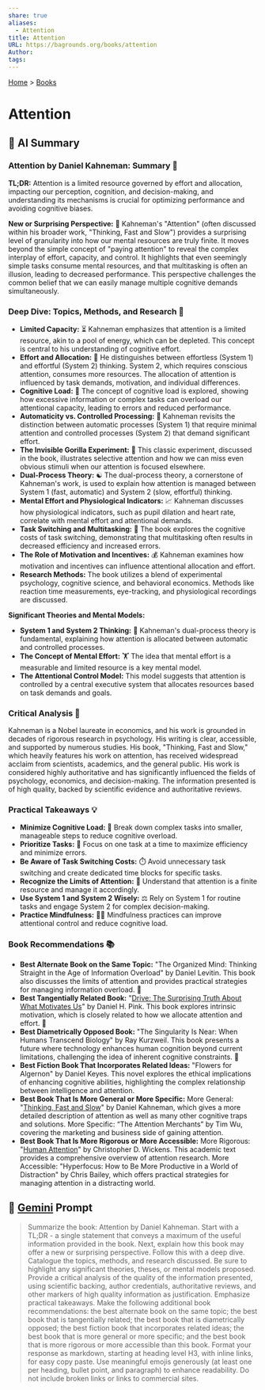 ```yaml
---
share: true
aliases:
  - Attention
title: Attention
URL: https://bagrounds.org/books/attention
Author: 
tags: 
---
```

[Home](../index.md) > [Books](./index.md)  
# Attention  
## 🤖 AI Summary  
### Attention by Daniel Kahneman: Summary 🧠  
**TL;DR:** Attention is a limited resource governed by effort and allocation, impacting our perception, cognition, and decision-making, and understanding its mechanisms is crucial for optimizing performance and avoiding cognitive biases.  
  
**New or Surprising Perspective:** 🤔 Kahneman's "Attention" (often discussed within his broader work, "Thinking, Fast and Slow") provides a surprising level of granularity into how our mental resources are truly finite. It moves beyond the simple concept of "paying attention" to reveal the complex interplay of effort, capacity, and control. It highlights that even seemingly simple tasks consume mental resources, and that multitasking is often an illusion, leading to decreased performance. This perspective challenges the common belief that we can easily manage multiple cognitive demands simultaneously.  
  
### Deep Dive: Topics, Methods, and Research 🔬  
* **Limited Capacity:** ⏳ Kahneman emphasizes that attention is a limited resource, akin to a pool of energy, which can be depleted. This concept is central to his understanding of cognitive effort.  
* **Effort and Allocation:** 💪 He distinguishes between effortless (System 1) and effortful (System 2) thinking. System 2, which requires conscious attention, consumes more resources. The allocation of attention is influenced by task demands, motivation, and individual differences.  
* **Cognitive Load:** 🤯 The concept of cognitive load is explored, showing how excessive information or complex tasks can overload our attentional capacity, leading to errors and reduced performance.  
* **Automaticity vs. Controlled Processing:** 🤖 Kahneman revisits the distinction between automatic processes (System 1) that require minimal attention and controlled processes (System 2) that demand significant effort.  
* **The Invisible Gorilla Experiment:** 🦍 This classic experiment, discussed in the book, illustrates selective attention and how we can miss even obvious stimuli when our attention is focused elsewhere.  
* **Dual-Process Theory:** ☯️ The dual-process theory, a cornerstone of Kahneman's work, is used to explain how attention is managed between System 1 (fast, automatic) and System 2 (slow, effortful) thinking.  
* **Mental Effort and Physiological Indicators:** 📈 Kahneman discusses how physiological indicators, such as pupil dilation and heart rate, correlate with mental effort and attentional demands.  
* **Task Switching and Multitasking:** 🔄 The book explores the cognitive costs of task switching, demonstrating that multitasking often results in decreased efficiency and increased errors.  
* **The Role of Motivation and Incentives:** 💰 Kahneman examines how motivation and incentives can influence attentional allocation and effort.  
* **Research Methods:** The book utilizes a blend of experimental psychology, cognitive science, and behavioral economics. Methods like reaction time measurements, eye-tracking, and physiological recordings are discussed.  
  
**Significant Theories and Mental Models:**  
* **System 1 and System 2 Thinking:** 🧠 Kahneman's dual-process theory is fundamental, explaining how attention is allocated between automatic and controlled processes.  
* **The Concept of Mental Effort:** 🏋️ The idea that mental effort is a measurable and limited resource is a key mental model.  
* **The Attentional Control Model:** This model suggests that attention is controlled by a central executive system that allocates resources based on task demands and goals.  
  
### Critical Analysis 🧐  
Kahneman is a Nobel laureate in economics, and his work is grounded in decades of rigorous research in psychology. His writing is clear, accessible, and supported by numerous studies. His book, "Thinking, Fast and Slow," which heavily features his work on attention, has received widespread acclaim from scientists, academics, and the general public. His work is considered highly authoritative and has significantly influenced the fields of psychology, economics, and decision-making. The information presented is of high quality, backed by scientific evidence and authoritative reviews.  
  
### Practical Takeaways 💡  
* **Minimize Cognitive Load:** 🧘 Break down complex tasks into smaller, manageable steps to reduce cognitive overload.  
* **Prioritize Tasks:** 🎯 Focus on one task at a time to maximize efficiency and minimize errors.  
* **Be Aware of Task Switching Costs:** ⏱️ Avoid unnecessary task switching and create dedicated time blocks for specific tasks.  
* **Recognize the Limits of Attention:** 🛑 Understand that attention is a finite resource and manage it accordingly.  
* **Use System 1 and System 2 Wisely:** ⚖️ Rely on System 1 for routine tasks and engage System 2 for complex decision-making.  
* **Practice Mindfulness:** 🧘‍♀️ Mindfulness practices can improve attentional control and reduce cognitive load.  
  
### Book Recommendations 📚  
* **Best Alternate Book on the Same Topic:** "The Organized Mind: Thinking Straight in the Age of Information Overload" by Daniel Levitin. This book also discusses the limits of attention and provides practical strategies for managing information overload. 🧠  
* **Best Tangentially Related Book:** "[Drive: The Surprising Truth About What Motivates Us](./drive-the-surprising-truth-about-what-motivates-us.md)" by Daniel H. Pink. This book explores intrinsic motivation, which is closely related to how we allocate attention and effort. 🚀  
* **Best Diametrically Opposed Book:** "The Singularity Is Near: When Humans Transcend Biology" by Ray Kurzweil. This book presents a future where technology enhances human cognition beyond current limitations, challenging the idea of inherent cognitive constraints. 🤖  
* **Best Fiction Book That Incorporates Related Ideas:** "Flowers for Algernon" by Daniel Keyes. This novel explores the ethical implications of enhancing cognitive abilities, highlighting the complex relationship between intelligence and attention.   
* **Best Book That Is More General or More Specific:** More General: "[Thinking, Fast and Slow](./thinking-fast-and-slow.md)" by Daniel Kahneman, which gives a more detailed description of attention as well as many other cognitive traps and solutions. More Specific: “The Attention Merchants” by Tim Wu, covering the marketing and business side of gaining attention.   
* **Best Book That Is More Rigorous or More Accessible:** More Rigorous: "[Human Attention](./human-attention.md)" by Christopher D. Wickens. This academic text provides a comprehensive overview of attention research. More Accessible: "Hyperfocus: How to Be More Productive in a World of Distraction" by Chris Bailey, which offers practical strategies for managing attention in a distracting world.  
  
## 💬 [Gemini](https://gemini.google.com) Prompt  
> Summarize the book: Attention by Daniel Kahneman. Start with a TL;DR - a single statement that conveys a maximum of the useful information provided in the book. Next, explain how this book may offer a new or surprising perspective. Follow this with a deep dive. Catalogue the topics, methods, and research discussed. Be sure to highlight any significant theories, theses, or mental models proposed. Provide a critical analysis of the quality of the information presented, using scientific backing, author credentials, authoritative reviews, and other markers of high quality information as justification. Emphasize practical takeaways. Make the following additional book recommendations: the best alternate book on the same topic; the best book that is tangentially related; the best book that is diametrically opposed; the best fiction book that incorporates related ideas; the best book that is more general or more specific; and the best book that is more rigorous or more accessible than this book. Format your response as markdown, starting at heading level H3, with inline links, for easy copy paste. Use meaningful emojis generously (at least one per heading, bullet point, and paragraph) to enhance readability. Do not include broken links or links to commercial sites.  
